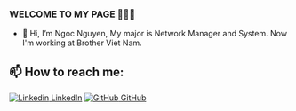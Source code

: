 ### WELCOME TO MY PAGE 👋👋👋
- 👋 Hi, I’m Ngoc Nguyen, My major is Network Manager and System. Now I'm working at Brother Viet Nam.

## 📫 How to reach me: 

[![Linkedin](https://i.stack.imgur.com/gVE0j.png) LinkedIn](https://www.linkedin.com/in/sudonguyennn/) [![GitHub](https://i.stack.imgur.com/tskMh.png) GitHub](https://github.com/SudoNguyenNN/)

